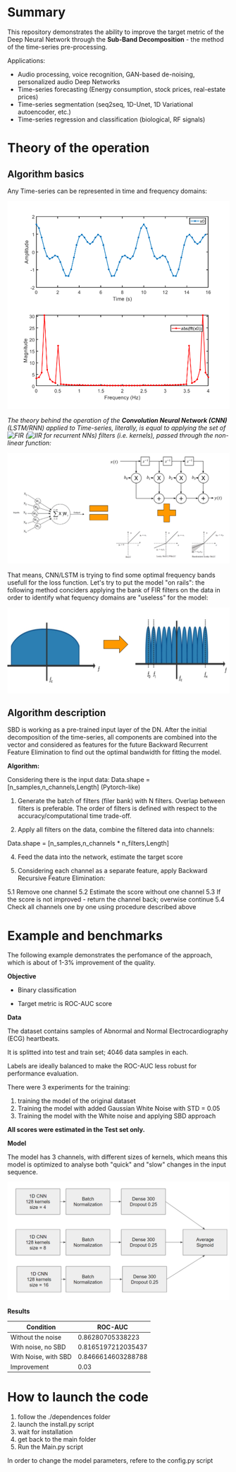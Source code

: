 # Summary

This repository demonstrates the ability to improve the target metric of the Deep Neural Network through the **Sub-Band Decomposition** - the method of the time-series pre-processing.

Applications:

* Audio processing, voice recognition, GAN-based de-noising, personalized audio Deep Networks
* Time-series forecasting (Energy consumption, stock prices, real-estate prices)
* Time-series segmentation (seq2seq, 1D-Unet, 1D Variational autoencoder, etc.)
* Time-series regression and classification (biological, RF signals)

# Theory of the operation

## Algorithm basics

Any Time-series can be represented in time and frequency domains:

![FFT](/pictures/fft.png)

_The theory behind the operation of the **Convolution Neural Network (CNN)** (LSTM/RNN) applied to Time-series, literally, is equal to applying the set of ![FIR](https://en.wikipedia.org/wiki/Finite_impulse_response) (![IIR](https://en.wikipedia.org/wiki/Infinite_impulse_response) for recurrent NNs) filters (i.e. kernels), passed through the non-linear function:_

![cnn](/pictures/cnnPNG.PNG)

That means, CNN/LSTM is trying to find some optimal frequency bands usefull for the loss function. Let's try to put the model "on rails": the following method conciders applying the bank of FIR filters on the data in order to identify what fequency domains are "useless" for the model:

![sbd](/pictures/SBD.PNG)

## Algorithm description

SBD is working as a pre-trained input layer of the DN. After the initial decomposition of the time-series, all components are combined into the vector and considered as features for the future Backward Recurrent Feature Elimination to find out the optimal bandwidth for fitting the model.

**Algorithm:**

Considering there is the input data: 
Data.shape = [n_samples,n_channels,Length] (Pytorch-like)

1. Generate the batch of filters (filer bank) with N filters. Overlap between filters is preferable. The order of filters is defined with respect to the accuracy/computational time trade-off. 

2. Apply all filters on the data, combine the filtered data into channels:

Data.shape = [n_samples,n_channels * n_filters,Length]

4. Feed the data into the network, estimate the target score

5. Considering each channel as a separate feature, apply Backward Recursive Feature Elimination:
  
  5.1 Remove one channel
  5.2 Estimate the score without one channel
  5.3 If the score is not improved - return the channel back; overwise continue
  5.4 Check all channels one by one using procedure described above


# Example and benchmarks

The following example demonstrates the perfomance of the approach, which is about of 1-3% improvement of the quality.


**Objective**

- Binary classification

- Target metric is ROC-AUC score


**Data**

The dataset contains samples of Abnormal and Normal Electrocardiography (ECG) heartbeats.

It is splitted into test and train set; 4046 data samples in each. 

Labels are ideally balanced to make the ROC-AUC less robust for performance evaluation.

There were 3 experiments for the training:
1. training the model of the original dataset
2. Training the model with added Gaussian White Noise with STD = 0.05
3. Training the model with the White noise and applying SBD approach

**All scores were estimated in the Test set only.**

**Model**

The model has 3 channels, with different sizes of kernels, which means this model is optimized to analyse both "quick" and "slow" changes in the input sequence.

![sbd](/pictures/modelPNG.PNG)

**Results**


| Condition             | ROC-AUC             |
| --------------------- | ------------------- |
| Without the noise     | 0.86280705338223    |
| With noise, no SBD    | 0.8165197212035437  |
| With Noise, with SBD  | 0.8466614603288788  |
| Improvement           | 0.03                | 


# How to launch the code

1. follow the ./dependences folder
2. launch the install.py script
3. wait for installation
3. get back to the main folder
4. Run the Main.py script

In order to change the model parameters, refere to the config.py script
